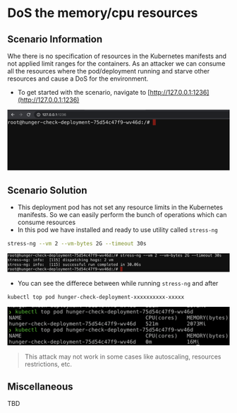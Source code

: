 # DoS the memory/cpu resources

## Scenario Information

Whe there is no specification of resources in the Kubernetes manifests and not applied limit ranges for the containers. As an attacker we can consume all the resources where the pod/deployment running and starve other resources and cause a DoS for the environment.

* To get started with the scenario, navigate to [http://127.0.0.1:1236](http://127.0.0.1:1236)

![Scenario 13 Welcome](images/sc-13-1.png)

## Scenario Solution

* This deployment pod has not set any resource limits in the Kubernetes manifests. So we can easily perform the bunch of operations which can consume resources
* In this pod we have installed and ready to use utility called `stress-ng`

```bash
stress-ng --vm 2 --vm-bytes 2G --timeout 30s
```

![Scenario 13 stress-ng](images/sc-13-2.png)

* You can see the differece between while running `stress-ng` and after

```bash
kubectl top pod hunger-check-deployment-xxxxxxxxxx-xxxxx
```

![Scenario 13 kubectl top](images/sc-13-3.png)

> This attack may not work in some cases like autoscaling, resources restrictions, etc.

## Miscellaneous

TBD
